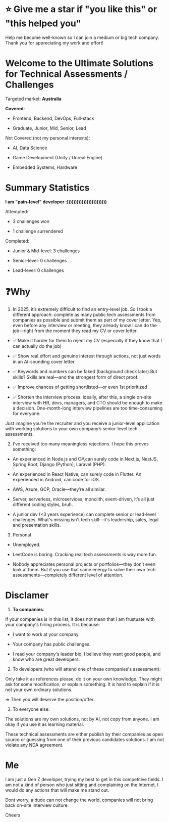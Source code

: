 # ⭐ Give me a star if "you like this" or "this helped you"

Help me become well-known so I can join a medium or big tech company.
Thank you for appreciating my work and effort!

# Welcome to the Ultimate Solutions for Technical Assessments / Challenges

Targeted market: **Australia**

**Covered**:

- Frontend, Backend, DevOps, Full-stack

- Graduate, Junior, Mid, Senior, Lead

Not Covered (not my personal interests):

- AI, Data Science

- Game Development (Unity / Unreal Engine)

- Embedded Systems, Hardware

# Summary Statistics

**I am "pain-level" developer :))))))))))))))))))))))))**

Attempted:

- 3 challenges won

- 1 challenge surrendered

Completed:

- Junior & Mid-level: 3 challenges

- Senior-level: 0 challenges

- Lead-level: 0 challenges

# ❓Why

1. In 2025, it’s extremely difficult to find an entry-level job.
So I took a different approach: complete as many public tech assessments from companies as possible and submit them as part of my cover letter. Yep, even before any interview or meeting, they already know I can do the job—right from the moment they read my CV or cover letter. 

+ ✅ Make it harder for them to reject my CV (especially if they know that I can actually do the job)

+ ✅ Show real effort and genuine interest through actions, not just words in an AI-sounding cover letter.

+ ✅ Keywords and numbers can be faked (background check later).But skills? Skills are real—and the strongest form of direct proof.

+ ✅ Improve chances of getting shortlisted—or even 1st prioritized

+ ✅ Shorten the interview process: ideally, after this, a single on-site interview with HR, devs, managers, and CTO should be enough to make a decision. One-month-long interview pipelines are too time-consuming for everyone.

Just imagine you’re the recruiter and you receive a junior-level application with working solutions to your own company’s senior-level tech assessments.

2. I’ve received too many meaningless rejections. I hope this proves something:

+ An experienced in Node.js and C#,can surely code in Next.js, NestJS, Spring Boot, Django (Python), Laravel (PHP).

+ An experienced in React Native, can surely code in Flutter. An experienced in Android, can code for iOS.

+ AWS, Azure, GCP, Oracle—they’re all similar.

+ Server, serverless, microservices, monolith, event-driven, it’s all just different coding styles, bruh.

+ A junior dev (<3 years experience) can complete senior or lead-level challenges. What's missing isn't tech skill—it's leadership, sales, legal and presentation skills.

3. Personal

- Unemployed.

- LeetCode is boring. Cracking real tech assessments is way more fun.

- Nobody appreciates personal projects or portfolios—they don’t even look at them. But if you use that same energy to solve their own tech assessments—completely different level of attention.

# Disclamer

1. **To companies**:

If your companies is in this list, it does not mean that I am frustuate with your company's hiring process. It is because:

+ I want to work at your company. 

+ Your company has public challenges.

+ I read your company's leader bio, I believe they want good people, and know who are great developers.

2. To developers (who will attend one of these companies's assessment):

Only take it as references please, do it on your own knowledge. They might ask for some modification, or explain something. It is hard to explain if it is not your own ordinary solutions. 

=> Then you will deserve the position/offer. 

3. To everyone else: 

The solutions are my own solutions, not by AI, not copy from anyone. I am okay if you use it as learning material. 

These technical assessments are either publish by their companies as open source or guessing from one of their previous candidates solutions. I am not violate any NDA agreement. 

# Me

I am just a Gen Z developer, trying my best to get in this competitive fields. I am not a kind of person who just sitting and complaining on the Internet. I would do any actions that will make me stand out.

Dont worry, a dude can not change the world, companies will not bring back on-site interview culture.

Cheers
